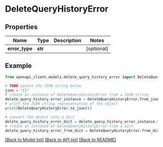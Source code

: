 # DeleteQueryHistoryError


## Properties

Name | Type | Description | Notes
------------ | ------------- | ------------- | -------------
**error_type** | **str** |  | [optional] 

## Example

```python
from openapi_client.models.delete_query_history_error import DeleteQueryHistoryError

# TODO update the JSON string below
json = "{}"
# create an instance of DeleteQueryHistoryError from a JSON string
delete_query_history_error_instance = DeleteQueryHistoryError.from_json(json)
# print the JSON string representation of the object
print(DeleteQueryHistoryError.to_json())

# convert the object into a dict
delete_query_history_error_dict = delete_query_history_error_instance.to_dict()
# create an instance of DeleteQueryHistoryError from a dict
delete_query_history_error_from_dict = DeleteQueryHistoryError.from_dict(delete_query_history_error_dict)
```
[[Back to Model list]](../README.md#documentation-for-models) [[Back to API list]](../README.md#documentation-for-api-endpoints) [[Back to README]](../README.md)


